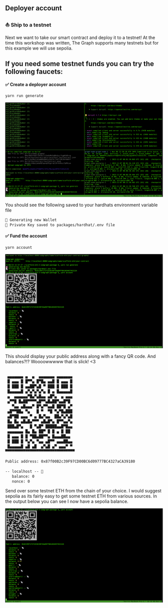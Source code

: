 ## Deployer account

### ⛵ Ship to a testnet

Next we want to take our smart contract and deploy it to a testnet! At the time this workshop was written, The Graph supports many testnets but for this example we will use sepolia.

## If you need some testnet funds you can try the following faucets:

#### ✅ Create a deployer account

```
yarn run generate
```

![](/public/images/TheGraph-ScaffoldEth2/section-2/2_2_1.png)

You should see the following saved to your hardhats environment variable file

```
👛 Generating new Wallet
📄 Private Key saved to packages/hardhat/.env file
```

#### ✅ Fund the account

```
yarn account
```

![](/public/images/TheGraph-ScaffoldEth2/section-2/2_2_2.png)

This should display your public address along with a fancy QR code. And balances?!? Woooowwwww that is slick! <3

```

 ▄▄▄▄▄▄▄ ▄  ▄  ▄▄▄▄▄▄▄ ▄▄▄▄▄▄▄
 █ ▄▄▄ █ █▀▀▄ █▀█▄ ▄▄█ █ ▄▄▄ █
 █ ███ █ ▄▄██▀▄█ ▀ ███ █ ███ █
 █▄▄▄▄▄█ ▄▀▄▀▄▀▄▀▄ █ ▄ █▄▄▄▄▄█
 ▄  ▄▄▄▄▄▄▀█▄▀▄█▄▄ ▄█▀▄  ▄ ▄▄▄
 ▄▀▀█ █▄██▀▀▀▀▄█▀▀▄█▄██▀▄▄█▀█
   ▀▄▄ ▄█▄▄▄▀ █▀▄▀▀▄▄█ ██▀█ ▄▀
 ▄█▀▀██▄ ▀▄   █ ▀  ▀█ ▀▄▀█▄███
 ▄█▀██ ▄▄▄ ▀ ▄ █▄▀▄▄  ██▄▀▄▀▄█
 █▄ █▄ ▄█▄█▄▀▀▀ ▄█▄█▀▄ █▀▀▄▄▀▄
 ███▄█▀▄   █ ▀▄█▀ █████▄▄█▀█▄▄
 ▄▄▄▄▄▄▄ █▄ █▄ ██▀ █ █ ▄ █ ██
 █ ▄▄▄ █ █ ▀██▄██▀▀▄ █▄▄▄██▄▄
 █ ███ █ ▀▄▀▄ ▀▄▄ ▄█▀▀ ▄▄▄██▄▄
 █▄▄▄▄▄█ ▄█ ▄█  ▄▀▄█ ▄▀ ▄▄▄▀ ▀
▀▀▀▀▀▀▀▀▀▀▀▀▀▀▀▀▀▀▀▀▀▀▀▀▀▀▀▀▀▀▀

Public address: 0x87f00B2c39F97CD00BC6d09777BC4327aCA39180

-- localhost -- 📡
   balance: 0
   nonce: 0

```

Send over some testnet ETH from the chain of your choice. I would suggest sepolia as its fairly easy to get some testnet ETH from various sources. In the output below you can see I now have a sepolia balance.

![](/public/images/TheGraph-ScaffoldEth2/section-2/2_2_3.png)
